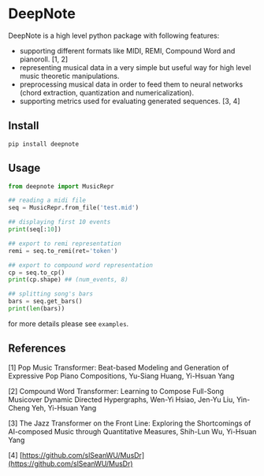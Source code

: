 # DeepNote
DeepNote is a high level python package with following features:
 - supporting different formats like MIDI, REMI, Compound Word and pianoroll. [1, 2]
 - representing musical data in a very simple but useful way for high level music theoretic manipulations.
 - preprocessing musical data in order to feed them to neural networks (chord extraction, quantization and numericalization).
 - supporting metrics used for evaluating generated sequences. [3, 4]

## Install
`pip install deepnote`


## Usage
```python
from deepnote import MusicRepr

## reading a midi file
seq = MusicRepr.from_file('test.mid')

## displaying first 10 events
print(seq[:10])

## export to remi representation
remi = seq.to_remi(ret='token')

## export to compound word representation
cp = seq.to_cp()
print(cp.shape) ## (num_events, 8)

## splitting song's bars
bars = seq.get_bars()
print(len(bars))
```


for more details please see `examples`.

## References
[1] Pop Music Transformer: Beat-based Modeling and Generation of Expressive Pop Piano Compositions, Yu-Siang Huang, Yi-Hsuan Yang

[2] Compound Word Transformer: Learning to Compose Full-Song Musicover Dynamic Directed Hypergraphs, Wen-Yi Hsiao, Jen-Yu Liu, Yin-Cheng Yeh, Yi-Hsuan Yang

[3] The Jazz Transformer on the Front Line: Exploring the Shortcomings of AI-composed Music through Quantitative Measures, Shih-Lun Wu, Yi-Hsuan Yang

[4] [https://github.com/slSeanWU/MusDr](https://github.com/slSeanWU/MusDr)
